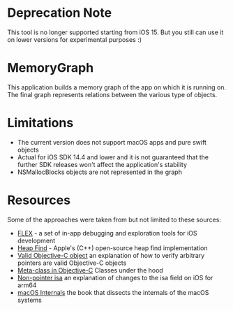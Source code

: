 # Deprecation Note
This tool is no longer supported starting from iOS 15. But you still can use it on lower versions for experimental purposes :)

# MemoryGraph
This application builds a memory graph of the app on which it is running on. The final graph represents relations between the various type of objects.

# Limitations
* The current version does not support macOS apps and pure swift objects
* Actual for iOS SDK 14.4 and lower and it is not guaranteed that the further  SDK releases won't affect the application's stability
* NSMallocBlocks objects are not represented in the graph

# Resources
Some of the approaches were taken from but not limited to these sources:
* [FLEX](https://github.com/FLEXTool/FLEX) - a set of in-app debugging and exploration tools for iOS development
* [Heap Find](https://opensource.apple.com/source/lldb/lldb-112/examples/darwin/heap_find/heap_find.c.auto.html) - Apple's (C++) open-source heap find implementation
* [Valid Objective-C object](https://blog.timac.org/2016/1124-testing-if-an-arbitrary-pointer-is-a-valid-objective-c-object/) an explanation of how to verify arbitrary pointers are valid Objective-C objects
* [Meta-class in Objective-C](https://www.cocoawithlove.com/2010/01/what-is-meta-class-in-objective-c.html) Classes under the hood
* [Non-pointer isa](http://www.sealiesoftware.com/blog/archive/2013/09/24/objc_explain_Non-pointer_isa.html) an explanation of changes to the isa field on iOS for arm64
* [macOS Internals](https://www.amazon.com/Mac-OS-Internals-Approach-paperback/dp/0134426541) the book that dissects the internals of the macOS systems
